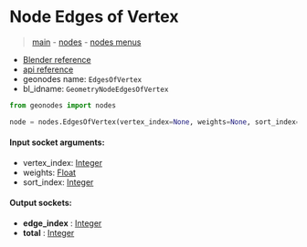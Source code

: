 # Node Edges of Vertex

> [main](../structure.md) - [nodes](nodes.md) - [nodes menus](nodes_menus.md)

- [Blender reference](https://docs.blender.org/manual/en/latest/modeling/geometry_nodes/mesh_topology/edges_of_vertex.html)
- [api reference](https://docs.blender.org/api/current/bpy.types.GeometryNodeEdgesOfVertex.html)
- geonodes name: `EdgesOfVertex`
- bl_idname: `GeometryNodeEdgesOfVertex`

```python
from geonodes import nodes

node = nodes.EdgesOfVertex(vertex_index=None, weights=None, sort_index=None)
```

#### Input socket arguments:

- vertex_index: [Integer](Integer.md)
- weights: [Float](Float.md)
- sort_index: [Integer](Integer.md)

#### Output sockets:

- **edge_index** : [Integer](Integer)
- **total** : [Integer](Integer)


